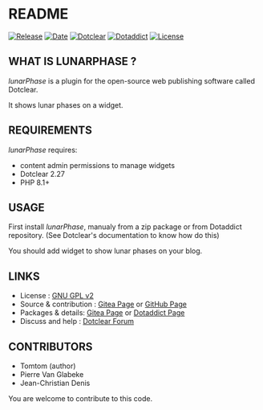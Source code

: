 # README

[![Release](https://img.shields.io/badge/release-1.8-a2cbe9.svg)](https://git.dotclear.watch/JcDenis/lunarPhase/releases)
[![Date](https://img.shields.io/badge/date-2023.08.15-c44d58.svg)](https://git.dotclear.watch/JcDenis/lunarPhase/releases)
[![Dotclear](https://img.shields.io/badge/dotclear-v2.27-137bbb.svg)](https://fr.dotclear.org/download)
[![Dotaddict](https://img.shields.io/badge/dotaddict-official-9ac123.svg)](https://plugins.dotaddict.org/dc2/details/lunarPhase)
[![License](https://img.shields.io/github/license/JcDenis/lunarPhase)](https://git.dotclear.watch/JcDenis/lunarPhase/blob/master/LICENSE)

## WHAT IS LUNARPHASE ?

_lunarPhase_ is a plugin for the open-source 
web publishing software called Dotclear.

It shows lunar phases on a widget.

## REQUIREMENTS

_lunarPhase_ requires: 

* content admin permissions to manage widgets
* Dotclear 2.27
* PHP 8.1+

## USAGE

First install _lunarPhase_, manualy from a zip package or from 
Dotaddict repository. (See Dotclear's documentation to know how do this)

You should add widget to show lunar phases on your blog.

## LINKS

* License : [GNU GPL v2](https://www.gnu.org/licenses/old-licenses/lgpl-2.0.html)
* Source & contribution : [Gitea Page](https://git.dotclear.watch/JcDenis/lunarPhase) or [GitHub Page](https://github.com/JcDenis/lunarPhase)
* Packages & details: [Gitea Page](https://git.dotclear.watch/JcDenis/lunarPhase/releases) or [Dotaddict Page](https://plugins.dotaddict.org/dc2/details/lunarPhase)
* Discuss and help : [Dotclear Forum](http://forum.dotclear.org/viewtopic.php?pid=332971#p332971)

## CONTRIBUTORS

* Tomtom (author)
* Pierre Van Glabeke
* Jean-Christian Denis

You are welcome to contribute to this code.

